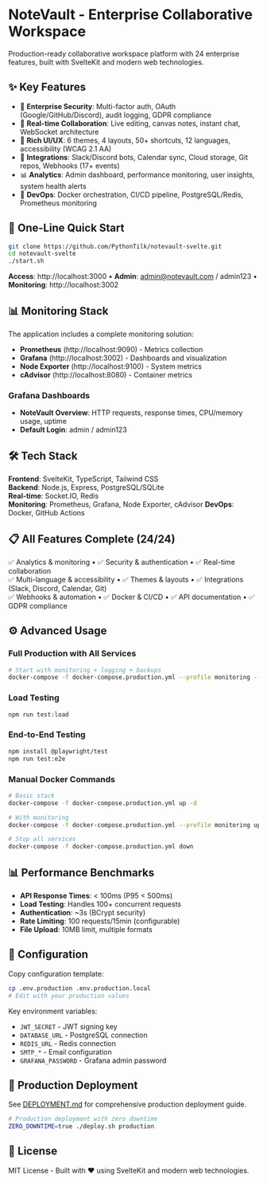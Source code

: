 # NoteVault - Enterprise Collaborative Workspace

Production-ready collaborative workspace platform with 24 enterprise features, built with SvelteKit and modern web technologies.

## ✨ Key Features

- 🔐 **Enterprise Security**: Multi-factor auth, OAuth (Google/GitHub/Discord), audit logging, GDPR compliance
- 🤝 **Real-time Collaboration**: Live editing, canvas notes, instant chat, WebSocket architecture
- 🎨 **Rich UI/UX**: 6 themes, 4 layouts, 50+ shortcuts, 12 languages, accessibility (WCAG 2.1 AA)
- 🔌 **Integrations**: Slack/Discord bots, Calendar sync, Cloud storage, Git repos, Webhooks (17+ events)
- 📊 **Analytics**: Admin dashboard, performance monitoring, user insights, system health alerts
- 🚀 **DevOps**: Docker orchestration, CI/CD pipeline, PostgreSQL/Redis, Prometheus monitoring

## 🚀 One-Line Quick Start

```bash
git clone https://github.com/PythonTilk/notevault-svelte.git
cd notevault-svelte
./start.sh
```

**Access**: http://localhost:3000 • **Admin**: admin@notevault.com / admin123 • **Monitoring**: http://localhost:3002

## 📊 Monitoring Stack

The application includes a complete monitoring solution:

- **Prometheus** (http://localhost:9090) - Metrics collection
- **Grafana** (http://localhost:3002) - Dashboards and visualization  
- **Node Exporter** (http://localhost:9100) - System metrics
- **cAdvisor** (http://localhost:8080) - Container metrics

### Grafana Dashboards

- **NoteVault Overview**: HTTP requests, response times, CPU/memory usage, uptime
- **Default Login**: admin / admin123

## 🛠️ Tech Stack

**Frontend**: SvelteKit, TypeScript, Tailwind CSS  
**Backend**: Node.js, Express, PostgreSQL/SQLite  
**Real-time**: Socket.IO, Redis  
**Monitoring**: Prometheus, Grafana, Node Exporter, cAdvisor
**DevOps**: Docker, GitHub Actions

## 📋 All Features Complete (24/24)

✅ Analytics & monitoring • ✅ Security & authentication • ✅ Real-time collaboration  
✅ Multi-language & accessibility • ✅ Themes & layouts • ✅ Integrations (Slack, Discord, Calendar, Git)  
✅ Webhooks & automation • ✅ Docker & CI/CD • ✅ API documentation • ✅ GDPR compliance

## ⚙️ Advanced Usage

### Full Production with All Services
```bash
# Start with monitoring + logging + backups
docker-compose -f docker-compose.production.yml --profile monitoring --profile logging --profile backup up -d
```

### Load Testing
```bash
npm run test:load
```

### End-to-End Testing
```bash
npm install @playwright/test
npm run test:e2e
```

### Manual Docker Commands
```bash
# Basic stack
docker-compose -f docker-compose.production.yml up -d

# With monitoring
docker-compose -f docker-compose.production.yml --profile monitoring up -d

# Stop all services
docker-compose -f docker-compose.production.yml down
```

## 📊 Performance Benchmarks

- **API Response Times**: < 100ms (P95 < 500ms)
- **Load Testing**: Handles 100+ concurrent requests
- **Authentication**: ~3s (BCrypt security)
- **Rate Limiting**: 100 requests/15min (configurable)
- **File Upload**: 10MB limit, multiple formats

## 🔧 Configuration

Copy configuration template:
```bash
cp .env.production .env.production.local
# Edit with your production values
```

Key environment variables:
- `JWT_SECRET` - JWT signing key
- `DATABASE_URL` - PostgreSQL connection
- `REDIS_URL` - Redis connection
- `SMTP_*` - Email configuration
- `GRAFANA_PASSWORD` - Grafana admin password

## 🚀 Production Deployment

See [DEPLOYMENT.md](DEPLOYMENT.md) for comprehensive production deployment guide.

```bash
# Production deployment with zero downtime
ZERO_DOWNTIME=true ./deploy.sh production
```

## 📄 License

MIT License - Built with ❤️ using SvelteKit and modern web technologies.